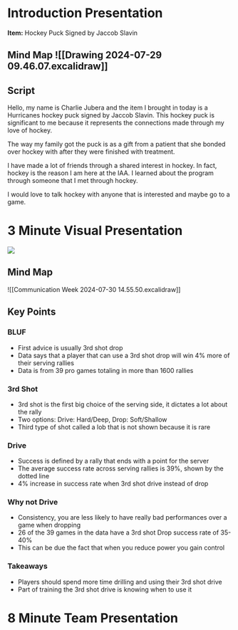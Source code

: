 # Introduction Presentation
**Item:** Hockey Puck Signed by Jaccob Slavin

## Mind Map ![[Drawing 2024-07-29 09.46.07.excalidraw]]
## Script
Hello, my name is Charlie Jubera and the item I brought in today is a Hurricanes hockey puck signed by Jaccob Slavin. This hockey puck is significant to me because it represents the connections made through my love of hockey. 

The way my family got the puck is as a gift from a patient that she bonded over hockey with after they were finished with treatment. 

I have made a lot of friends through a shared interest in hockey. In fact, hockey is the reason I am here at the IAA. I learned about the program through someone that I met through hockey.

I would love to talk hockey with anyone that is interested and maybe go to a game. 
 
# 3 Minute Visual Presentation
![](https://nolan-smyth.com/assets/Third_Shot_Success.png)
##  Mind Map
![[Communication Week 2024-07-30 14.55.50.excalidraw]]
## Key Points
### BLUF
- First advice is usually 3rd shot drop
- Data says that a player that can use a 3rd shot drop will win 4% more of their serving rallies
- Data is from 39 pro games totaling in more than 1600 rallies
### 3rd Shot
- 3rd shot is the first big choice of the serving side, it dictates a lot about the rally
- Two options: Drive: Hard/Deep, Drop: Soft/Shallow
- Third type of shot called a lob that is not shown because it is rare
### Drive
- Success is defined by a rally that ends with a point for the server
- The average success rate across serving rallies is 39%, shown by the dotted line
- 4% increase in success rate when 3rd shot drive instead of drop
### Why not Drive
- Consistency, you are less likely to have really bad performances over a game when dropping 
- 26 of the 39 games in the data have a 3rd shot Drop success rate of 35-40%
- This can be due the fact that when you reduce power you gain control

### Takeaways
- Players should spend more time drilling and using their 3rd shot drive
- Part of training the 3rd shot drive is knowing when to use it



# 8 Minute Team Presentation

